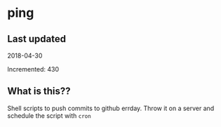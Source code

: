 # ping

## Last updated
2018-04-30

Incremented: 430

## What is this??
Shell scripts to push commits to github errday. Throw it on a server and schedule the script with `cron`
